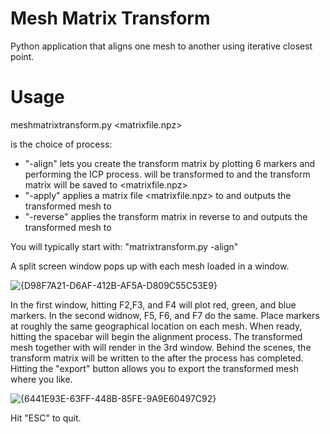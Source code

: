 # Mesh Matrix Transform
Python application that aligns one mesh to another using iterative closest point.

# Usage
meshmatrixtransform.py <mesh1> <mesh2> <matrixfile.npz> <process> <points>

<process> is the choice of process:
  * "-align" lets you create the transform matrix by plotting 6 markers and performing the ICP process. <mesh1> will be transformed to <mesh2> and the transform matrix will be saved to <matrixfile.npz>
  * "-apply" applies a matrix file <matrixfile.npz> to <mesh1> and outputs the transformed mesh to <mesh2>
  * "-reverse" applies the transform matrix in reverse to <mesh1> and outputs the transformed mesh to <mesh2>

You will typically start with: "matrixtransform.py <mesh1> <mesh2> <matrixfile> -align"

A split screen window pops up with each mesh loaded in a window.

![{D98F7A21-D6AF-412B-AF5A-D809C55C53E9}](https://github.com/user-attachments/assets/f31834de-53ae-4d41-9296-048f3dc6d815)

In the first window, hitting F2,F3, and F4 will plot red, green, and blue markers. In the second widnow, F5, F6, and F7 do the same. Place markers at roughly the same geographical location on each mesh. When ready, hitting the spacebar will begin the alignment process. The transformed mesh together with <mesh2> will render in the 3rd window. Behind the scenes, the transform matrix will be written to the <matrixfile> after the process has completed. Hitting the "export" button allows you to export the transformed mesh where you like.

![{6441E93E-63FF-448B-85FE-9A9E60497C92}](https://github.com/user-attachments/assets/12127f91-a327-41c4-8f5f-dd443c83b21c)

Hit "ESC" to quit.


